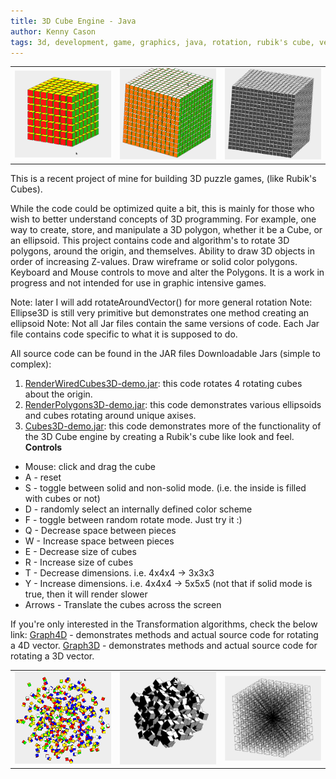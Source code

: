 ```yaml
---
title: 3D Cube Engine - Java
author: Kenny Cason
tags: 3d, development, game, graphics, java, rotation, rubik's cube, vector
---
```


<table ><tr>
<td><a href="/code/java/cube3D/Screenshot-Cubes3D-4.png" target="_blank" alt="3D rotating cube engine java" ><img src="/code/java/cube3D/Screenshot-Cubes3D-4.png" width="190" /></a></td>
<td><div<a href="/code/java/kubix/Screenshot-Kubix-8.png" target="_blank" alt="3D rotating cube engine java" ><img src="/code/java/kubix/Screenshot-Kubix-8.png" width="190" /></a></td>
<td><a href="/code/java/cube3D/Screenshot-Cubes3D-2.png" target="_blank" alt="3D rotating cube engine java" ><img src="/code/java/cube3D/Screenshot-Cubes3D-2.png" width="190" /></a></td>
</tr></table>
This is a recent project of mine for building 3D puzzle games, (like Rubik's Cubes). 

While the code could be optimized quite a bit, this is mainly for those who wish to better understand concepts of 3D programming. For example, one way to create, store, and manipulate a 3D polygon, whether it be a Cube, or an ellipsoid. This project contains code and algorithm's to rotate 3D polygons, around the origin, and themselves. Ability to draw 3D objects in order of increasing Z-values. Draw wireframe or solid color polygons. Keyboard and Mouse controls to move and alter the Polygons. It is a work in progress and not intended for use in graphic intensive games.

Note: later I will add rotateAroundVector() for more general rotation
Note: Ellipse3D is still very primitive but demonstrates one method creating an ellipsoid
Note: Not all Jar files contain the same versions of code. Each Jar file contains code specific to what it is supposed to do.

All source code can be found in the JAR files
Downloadable Jars (simple to complex):
1. <a href="/code/java/cube3D/RenderWiredCubes3D-demo.jar">RenderWiredCubes3D-demo.jar</a>: this code rotates 4 rotating cubes about the origin.
2.  <a href="/code/java/cube3D/RenderPolygons3D-demo.jar">RenderPolygons3D-demo.jar</a>: this code demonstrates various ellipsoids and cubes rotating around unique axises.
3. <a href="/code/java/cube3D/Cubes3D-demo.jar">Cubes3D-demo.jar</a>: this code demonstrates more of the functionality of the 3D Cube engine by creating a Rubik's cube like look and feel. 
<b>Controls</b>
<ul>
 <li>Mouse: click and drag the cube</li>
 <li>A - reset</li>
 <li>S - toggle between solid and non-solid mode. (i.e. the inside is filled with cubes or not)</li>
 <li>D - randomly select an internally defined color scheme</li>
 <li>F - toggle between random rotate mode. Just try it :)</li>
 <li>Q - Decrease space between pieces</li>
 <li>W - Increase space between pieces</li>
 <li>E - Decrease size of cubes</li>
 <li>R - Increase size of cubes</li>
 <li>T - Decrease dimensions. i.e. 4x4x4 -> 3x3x3</li>
 <li>Y - Increase dimensions. i.e. 4x4x4 -> 5x5x5 (not that if solid mode is true, then it will render slower</li>
 <li>Arrows - Translate the cubes across the screen</li>
</ul>

If you're only interested in the Transformation algorithms, check the below link:
<a href="http://ken-soft.com/2009/01/08/graph4d-rotation4d-project-to-2d/" >Graph4D</a> - demonstrates methods and actual source code for rotating a 4D vector.
<a href="http://ken-soft.com/2008/12/25/graph3d-java-project-3d-points-to-2d/" >Graph3D</a> - demonstrates methods and actual source code for rotating a 3D vector.
<table ><tr>
<td><a href="/code/java/kubix/Kubix-RandomCubes.png" target="_blank" alt="3D rotating cube engine java" ><img src="/code/java/kubix/Kubix-RandomCubes.png" width="190" /></a></td>
<td><a href="/images/cube3D/Screenshot-Cubes3D.png" target="_blank" alt="3D rotating cube engine java" ><img src="/code/java/cube3D/Screenshot-Cubes3D.png" width="190" /></a></td>
<td><a href="/code/java/kubix/Screenshot-Kubix-1.png" target="_blank" alt="3D rotating cube engine java" ><img src="/code/java/kubix/Screenshot-Kubix-1.png" width="190" /></a></td>
</tr></table>